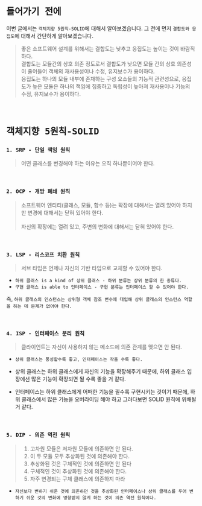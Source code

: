 # `들어가기 전에`

이번 글에서는 `객체지향 5원칙-SOLID`에 대해서 알아보겠습니다. 그 전에 먼저 `결합도와 응집도`에 대해서 간단하게 알아보겠습니다.

> 좋은 소프트웨어 설계를 위해서는 결합도는 낮추고 응집도는 높이는 것이 바람직하다. <br> 
> 결합도는 모듈간의 상호 의존 정도로서 결합도가 낮으면 모듈 간의 상호 의존성이 줄어들어 객체의 재사용성이나 수정, 유지보수가 용이하다. <br>
> 응집도는 하나의 모듈 내부에 존재하는 구성 요소들의 기능적 관련성으로, 응집도가 높은 모듈은 하나의 책임에 집중하고 독립성이 높아져 재사용이나 기능의 수정, 유지보수가 용이하다. 


<br>

# `객체지향 5원칙-SOLID`

### `1. SRP - 단일 책임 원칙`

> 어떤 클래스를 변경해야 하는 이유는 오직 하나뿐이어야 한다. 
 
<br>

### `2. OCP - 개방 폐쇄 원칙`

> 소프트웨어 엔티티(클래스, 모듈, 함수 등)는 확장에 대해서는 열려 있어야 하지만 변경에 대해서는 닫혀 있어야 한다. <br> <br>
> 자신의 확장에는 열려 있고, 주변의 변화에 대해서는 닫혀 있어야 한다.

<br>

### `3. LSP - 리스코프 치환 원칙`

> 서브 타입은 언제나 자신의 기반 타입으로 교체할 수 있어야 한다.

- `하위 클래스 is a kind of 상위 클래스 - 하위 분류는 상위 분류의 한 종류다.`
- `구현 클래스 is able to 인터페이스 - 구현 분류는 인터페이스 할 수 있어야 한다.`

즉, `하위 클래스의 인스턴스는 상위형 객체 참조 변수에 대입해 상위 클래스의 인스턴스 역할을 하는 데 문제가 없어야 한다.`

<br>

### `4. ISP - 인터페이스 분리 원칙`

> 클라이언트는 자신이 사용하지 않는 메소드에 의존 관계를 맺으면 안 된다.

- `상위 클래스는 풍성할수록 좋고, 인터페이스는 작을 수록 좋다.`

- 상위 클래스는 하위 클래스에게 자신의 기능을 확장해주기 때문에, 하위 클래스 입장에선 많은 기능이 확장되면 될 수록 좋을 거 같다.
- 인터페이스는 하위 클래스에게 어떠한 기능을 필수록 구현시키는 것이기 때문에, 하위 클래스에서 많은 기능을 오버라이딩 해야 하고 그러다보면 SOLID 원칙에 위배될 거 같다.

<br>

### `5. DIP - 의존 역전 원칙`

> 1. 고차원 모듈은 저차원 모듈에 의존하면 안 된다. <br>
> 2. 이 두 모듈 모두 추상화된 것에 의존해야 한다. <br>
> 3. 추상화된 것은 구체적인 것에 의존하면 안 된다 <br>
> 4. 구체적인 것이 추상화된 것에 의존해야 한다. <br>
> 5. 자주 변경되는 구체 클래스에 의존하지 마라 <br>


- `자신보다 변하기 쉬운 것에 의존하던 것을 추상화된 인터페이스나 상위 클래스를 두어 변하기 쉬운 것의 변화에 영향받지 않게 하는 것이 의존 역전 원칙이다.`
